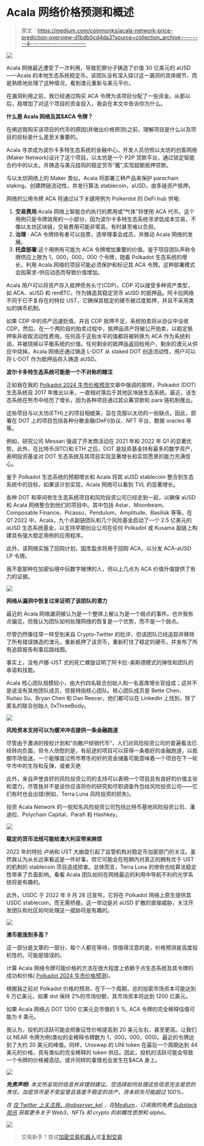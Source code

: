 # Acala 网络价格预测和概述

> 原文：<https://medium.com/coinmonks/acala-network-price-prediction-overview-d1bdb0cd4da3?source=collection_archive---------4----------------------->

![](img/2a19be72b0680dcb4a76d7fc5da5be96.png)

Acala 网络最近遭受了一次利用，导致犯罪分子铸造了价值 30 亿美元的 aUSD——Acala 的本地生态系统稳定币。该团队没有深入探讨这一漏洞的具体细节，而是熟练地处理了这种情况，看到澳元重新与美元平价。

在漏洞利用之前，我已经通过购买 ACA 令牌为该项目分配了一些资金。从那以后，我增加了对这个项目的资金投入，我会在本文中告诉你为什么。

**什么是 Acala 网络及其$ACA 令牌？**

在阐述我购买该项目的代币的原因(并做出价格预测)之前，理解项目是什么以及项目的目标是什么是至关重要的。

Acala 寻求成为波尔卡多特生态系统的金融中心。开发人员仿照以太坊的创客网络(Maker Network)设计了这个项目。以太坊是一个 P2P 贷款平台，通过锁定智能合约中的以太，并铸造与美元挂钩的稳定货币“戴”,实现超额抵押贷款。

与以太坊网络上的 Maker 类似，Acala 将部署三种产品来保护 parachain staking，创建跨链流动性，并发行算法 stablecoin，aUSD，由多链资产抵押。

网络的公用令牌 ACA 将通过以下关键用例为 Polkerdot 的 DeFi hub 供电:

1.  **交易费用**:Acala 网络上智能合约执行的费用或“气体”将使用 ACA 代币。这个用例只是令牌效用的一小部分，因为波尔卡多特生态系统寻求低成本交易，不像以太坊区块链，交易费用可能非常高，有时甚至难以负担。
2.  **治理** : ACA 令牌持有者可以投票，选举理事会成员，并推动 Acala 网络的发展。
3.  **托盘部署**:这个用例有可能为 ACA 令牌增加重要的价值。鉴于项目团队声称令牌供应上限为 1，000，000，000 个令牌，随着 Polkadot 生态系统的增长，利用 Acala 网络的项目可能必须保护和标记其 ACA 令牌。这种部署模式会因需求-供应动态而导致价值增加。

Acala 用户可以将资产存入抵押债务头寸(CDP)，CDP 可以接受多种资产类型，如 ACA、aUSD 和 renBTC，作为铸造其稳定货币 aUSD 的抵押品。阿卡拉网络不同于已不复存在的特拉 UST，它确保其稳定的硬币被过度抵押，并且不采用类似的铸币机制。

如果 CDP 中的资产迅速贬值，并且 CDP 抵押不足，系统拍卖将从协议中没收 CDP。然后，在一个两阶段的拍卖过程中，抵押品资产将被公开拍卖，以稳定抵押率并收取流动性费用。任何高于这些水平的值都将被转换为 ACA 作为系统利润，并被烧掉以平衡系统的价值。任何剩余的抵押品返回给用户，剩余的澳元从供应中烧掉。Acala 网络还通过铸造 L-DOT 从 staked DOT 创造流动性，用户可以将 L-DOT 作为抵押品存入铸造 aUSD。

**波尔卡多特生态系统可能是一个不对称的赌注**

正如我在我的 [Polkadot 2024 牛市价格预测](/coinmonks/polkadot-2024-bull-market-price-prediction-49e71e627a7f)文章中强调的那样，Polkadot (DOT)生态系统自 2017 年推出以来，一直相对落后于其他区块链生态系统。最近，该生态系统在熊市中经历了增长，因为各种项目通过其众筹贷款和 para 链机制推出。

这些项目与以太坊(ETH)上的项目相媲美，旨在克服以太坊的一些缺点。因此，部署在 DOT 上的项目包括各种分散金融(DeFi)协议、NFT 平台、数据 oracles 等等。

例如，研究公司 Messari 强调了开发商活动在 2021 年和 2022 年 Q1 的显著优势。此外，在比特币(BTC)和 ETH 之后，DOT 是投资基金持有最多的数字资产，表明投资基金对 DOT 生态系统及其项目实现显著增长和实现愿景的能力充满信心。

鉴于 Polkadot 生态系统的预期增长和 Acala 将其 aUSD stablecoin 整合到生态系统中的目标，如果该计划实现，Acala 网络可以看到 TVL 的显著增长。

各种 DOT 和草间弥生生态系统项目和风险投资公司已经走到一起，以确保 aUSD 和 Acala 网络整合到他们的项目中。其中包括 Astar、Moonbeam、Composable Finance、Picasso、Pendulum、Amplitude、Basilisk 等等。在 Q1 2022 中，Acala，九个点副链团队和几个风险基金启动了一个 2.5 亿美元的 aUSD 生态系统基金，以支持早期创业公司在任何 Polkadot 或 Kusama 副链上构建具有强大稳定用例的应用程序。

此外，该网络实施了回购计划，国库盈余将用于回购 ACA，以分发 ACA-aUSD LP 令牌。

我不是那种在加密仙境中玩数字赌博的人，但以上几点为 ACA 价值升值提供了有力的证据。

![](img/60ed5d9e4e2ba20767dfc789333c893e.png)

**网络从漏洞中恢复过来证明了该团队的潜力**

最近的 Acala 网络漏洞被认为是一个整体上被认为是一个弱点的事件。也许我有点偏见，但我认为团队如何处理网络的恢复是一个优势，而不是一个弱点。

尽管仍然像往常一样受到来自 Crypto-Twitter 的批评，但该团队已经追踪并移除了所有错误铸造的澳元，重新抵押了该货币，重新盯住了稳定的硬币，并发布了所有追踪报告和事后路线图。

事实上，没有卢娜-UST 式的死亡螺旋证明了阿卡拉-奥斯德模式的弹性和团队的承诺和技能。

Acala 核心团队规模较小，由大约四名联合创始人和一名首席增长官组成；这并不是说没有其他团队成员，但我特指核心团队。核心团队成员是 Bette Chen、Ruitao Su、Bryan Chen 和 Dan Reecer，他们都可以在 LinkedIn 上找到，除了匿名的联合创始人 0xThreeBody。

![](img/dab91bd934581214f2640957ed4e0849.png)

**风险资本支持可以为缓冲冲击提供一条金融跑道**

尽管由于激进的授权计划和“向散户倾销代币”，人们对风险投资公司的普遍看法已经转向负面，但令人欣慰的是，有前途的项目可以获得一条极好的金融跑道，以抵御市场低迷。一个能够度过熊市寒冬的好的资金储备可能意味着一个项目在下一轮牛市中的生存和反弹，或者灭绝

此外，来自声誉良好的风险投资公司的支持可以表明一个项目具有良好的价值主张和潜力，尽管我并不是说你应该将你的研究和尽职调查外包给风险投资公司——它们有时也会出错(例如，Terra Luna 风险投资的损失)。

投资 Acala Network 的一些知名风险投资公司包括比特币基地风险投资公司、潘迪拉、Polychain Capital、Parafi 和 Hashkey。

![](img/b9282eceb01dc0c265df487dad1c56d2.png)

**稳定的货币法规可能给澳大利亚带来麻烦**

2022 年的特拉·卢纳和 UST 大崩盘引起了监管机构对稳定币加密部门的关注。虽然我认为从长远来看这是一件好事，但它可能会在短期内对真正的拥有优于 UST 的机制的 stablecoin 项目造成损害。总体而言，Terra Luna 的惨败也给算法稳定性带来了负面影响。看看 Acala 团队如何在网络最近的利用中导航不利的光学系统将是有趣的。

此外，USDC 于 2022 年 9 月 28 日宣布，它将在 Polkadot 网络上原生提供其 USDC stablecoin，而无需桥接。这一举动是对 aUSD 扩散的直接威胁，关注开发团队和社区如何处理这一威胁将是有趣的。

![](img/f8729b5a0750983ffb5c1589ebefdff9.png)

**澳币能涨到多高？**

这一部分是文章的一部分，每个人都在等待，但值得注意的是，价格预测是高度投机性的，可能是错误的。

计算 Acala 网络令牌可能价格的方法在很大程度上依赖于点生态系统及其令牌的成功和价格( [Polkadot 2024 牛市价格预测](/coinmonks/polkadot-2024-bull-market-price-prediction-49e71e627a7f))。

根据我之前对 Polkadot 价格的预测，在下一个周期，总的加密市场资本可能达到 6 万亿美元，如果 dot 保持 2%的市场份额，其市场资本将达到 1200 亿美元。

如果 Acala 网络占 DOT 1200 亿美元总市值的 5 %, ACA 令牌的完全稀释估值可能为 6 美元。

我认为，投机的活跃可能会把象征性价格提高到 20 美元左右，甚至更高。让我们以 NEAR 令牌为例(类似的全稀释令牌数为 1，000，000，000)。最近的令牌达到了大约 20 美元的峰值。同样，Uniswap 的 UNI token 在最后一个周期达到 44 美元的价格，具有类似的完全稀释的 token 供应。因此，投机的活跃可能会导致一个令牌的价格被高估。或许同样的事情也会发生在$ACA 身上。

![](img/4d2d1778f088fb7f00bdc2117b46ae21.png)

***免责声明:*** *本文所呈现的信息并非理财建议。您选择如何处理这些信息完全是您的责任。加密货币是不受监管且高度不稳定的资产，资本损失可能超过 100%。*

*在* [*在 Twitter 上关注我，@observer_kel*](https://twitter.com/observer_kel) *，在*[*Medium*](/@keltheobserver)*，订阅我的免费* [*Substack 简讯*](https://cbresearch.substack.com/) *获取更多关于 Web3、NFTs 和 crypto 的前瞻性思想和 alpha。*

![](img/63db0353afe2890ebe7717861dfb5490.png)

> 交易新手？尝试[加密交易机器人](/coinmonks/crypto-trading-bot-c2ffce8acb2a)或[复制交易](/coinmonks/top-10-crypto-copy-trading-platforms-for-beginners-d0c37c7d698c)
